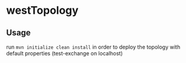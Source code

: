 # westTopology
## Usage
run `mvn initialize clean install` in order to deploy the topology with default properties (test-exchange on localhost)
